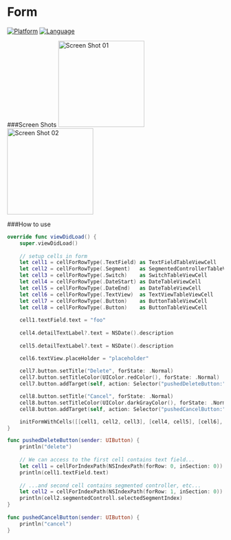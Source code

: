 # Form

[![Platform](http://img.shields.io/badge/platform-ios-blue.svg?style=flat
)](https://developer.apple.com/iphone/index.action)
[![Language](http://img.shields.io/badge/language-swift-brightgreen.svg?style=flat
)](https://developer.apple.com/swift)

###Screen Shots
<img alt="Screen Shot 01" src="https://raw.githubusercontent.com/wiki/KoheiHayakawa/Form/images/screen_shot_01.png" width="200"/>
<img alt="Screen Shot 02" src="https://raw.githubusercontent.com/wiki/KoheiHayakawa/Form/images/screen_shot_02.png" width="200"/>

###How to use
```swift
override func viewDidLoad() {
    super.viewDidLoad()
    
    // setup cells in form
    let cell1 = cellForRowType(.TextField) as TextFieldTableViewCell
    let cell2 = cellForRowType(.Segment)   as SegmentedControllerTableViewCell
    let cell3 = cellForRowType(.Switch)    as SwitchTableViewCell
    let cell4 = cellForRowType(.DateStart) as DateTableViewCell
    let cell5 = cellForRowType(.DateEnd)   as DateTableViewCell
    let cell6 = cellForRowType(.TextView)  as TextViewTableViewCell
    let cell7 = cellForRowType(.Button)    as ButtonTableViewCell
    let cell8 = cellForRowType(.Button)    as ButtonTableViewCell
    
    cell1.textField.text = "foo"
    
    cell4.detailTextLabel?.text = NSDate().description
    
    cell5.detailTextLabel?.text = NSDate().description

    cell6.textView.placeHolder = "placeholder"
    
    cell7.button.setTitle("Delete", forState: .Normal)
    cell7.button.setTitleColor(UIColor.redColor(), forState: .Normal)
    cell7.button.addTarget(self, action: Selector("pushedDeleteButton:"), forControlEvents: UIControlEvents.TouchUpInside)

    cell8.button.setTitle("Cancel", forState: .Normal)
    cell8.button.setTitleColor(UIColor.darkGrayColor(), forState: .Normal)
    cell8.button.addTarget(self, action: Selector("pushedCancelButton:"), forControlEvents: UIControlEvents.TouchUpInside)

    initFormWithCells([[cell1, cell2, cell3], [cell4, cell5], [cell6], [cell7, cell8]])
}

func pushedDeleteButton(sender: UIButton) {
    println("delete")
    
    // We can access to the first cell contains text field...
    let cell1 = cellForIndexPath(NSIndexPath(forRow: 0, inSection: 0)) as TextFieldTableViewCell
    println(cell1.textField.text)
    
    // ...and second cell contains segmented controller, etc...
    let cell2 = cellForIndexPath(NSIndexPath(forRow: 1, inSection: 0)) as SegmentedControllerTableViewCell
    println(cell2.segmentedControll.selectedSegmentIndex)
}
    
func pushedCancelButton(sender: UIButton) {
    println("cancel")
}
```
